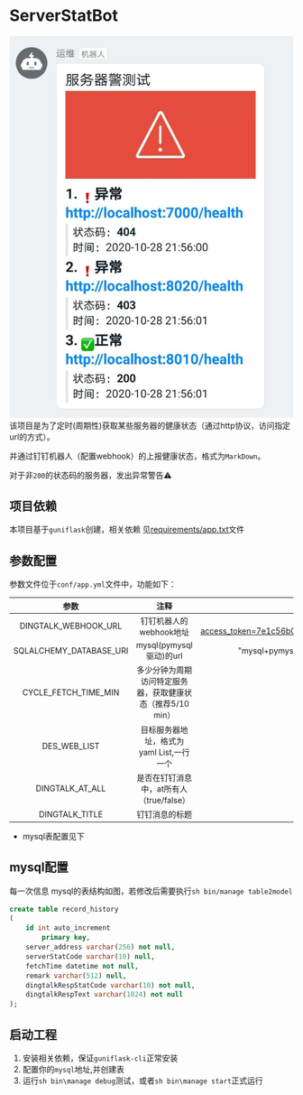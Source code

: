 # ServerStatBot 
![](tests/example1.jpg)
该项目是为了定时(周期性)获取某些服务器的健康状态（通过http协议，访问指定url的方式）。

并通过钉钉机器人（配置webhook）的上报健康状态，格式为`MarkDown`。

对于非`200`的状态码的服务器，发出异常警告⚠


## 项目依赖
本项目基于`guniflask`创建，相关依赖
见[requirements/app.txt](requirements/app.txt)文件

## 参数配置
参数文件位于`conf/app.yml`文件中，功能如下：

| 参数 | 注释 | 样例 |
| :----: | :----: | :----: |
| DINGTALK_WEBHOOK_URL|钉钉机器人的webhook地址|  "https://oapi.dingtalk.com/robot/send?access_token=7e1c56b0r2dtc9ze9ct4553fe1490067be780476e4fz45v061c3dz3e079f8e"|
| SQLALCHEMY_DATABASE_URI|mysql(pymysql驱动)的url|  "mysql+pymysql://root:123456@localhost:3306/test?charset=UTF8MB4"|
| CYCLE_FETCH_TIME_MIN|多少分钟为周期访问特定服务器，获取健康状态（推荐5/10 min）| 10|
| DES_WEB_LIST|目标服务器地址，格式为yaml List,一行一个 | - "http://localhost:8000/health" |
| DINGTALK_AT_ALL| 是否在钉钉消息中，at所有人（true/false） | false |
| DINGTALK_TITLE| 钉钉消息的标题 | "服务器健康报警" |

* mysql表配置见下

## mysql配置
每一次信息
mysql的表结构如图，若修改后需要执行```sh bin/manage table2model```
```sql
create table record_history
(
	id int auto_increment
		primary key,
	server_address varchar(256) not null,
	serverStatCode varchar(10) null,
	fetchTime datetime not null,
	remark varchar(512) null,
	dingtalkRespStatCode varchar(10) not null,
	dingtalkRespText varchar(1024) not null
);
```


## 启动工程
1. 安装相关依赖，保证`guniflask-cli`正常安装
2. 配置你的`mysql`地址,并创建表
3. 运行``` sh bin\manage debug ```测试，或者``` sh bin\manage start ```正式运行

